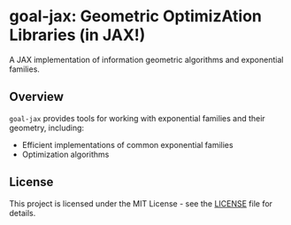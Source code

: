 # goal-jax: Geometric OptimizAtion Libraries (in JAX!)

A JAX implementation of information geometric algorithms and exponential families.

## Overview

`goal-jax` provides tools for working with exponential families and their geometry, including:

* Efficient implementations of common exponential families
* Optimization algorithms

## License

This project is licensed under the MIT License - see the [LICENSE](LICENSE) file for details.
